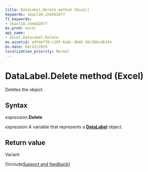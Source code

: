 ```yaml
---
title: DataLabel.Delete method (Excel)
keywords: vbaxl10.chm582077
f1_keywords:
- vbaxl10.chm582077
ms.prod: excel
api_name:
- Excel.DataLabel.Delete
ms.assetid: edf4ef78-c29f-6a8c-484b-36c286c46344
ms.date: 04/23/2019
localization_priority: Normal
---
```



# DataLabel.Delete method (Excel)

Deletes the object.


## Syntax

_expression_.**Delete**

_expression_ A variable that represents a **[DataLabel](excel.datalabel(object).md)** object.


## Return value

Variant




[!include[Support and feedback](~/includes/feedback-boilerplate.md)]